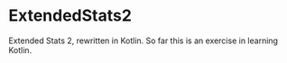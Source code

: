 # ExtendedStats2

Extended Stats 2, rewritten in Kotlin. So far this is an exercise in learning Kotlin.
